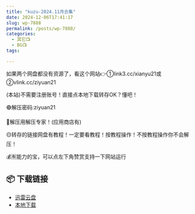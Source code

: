 ```yaml
---
title: "kuzu-2024.11月合集"
date: 2024-12-06T17:41:17
slug: wp-7888
permalink: /posts/wp-7888/
categories:
  - 其它📺
  - BG📺
tags:

---
```


如果两个网盘都没有资源了，看这个网站👉①link3.cc/xianyu21或②vlink.cc/ziyuan21

(本站)不需要注册账号！直接点本地下载转存OK？懂吧！

🟢解压密码:ziyuan21

🔵解压用解压专家！(应用商店有)

🟡转存的链接网盘有教程！一定要看教程！按教程操作！不按教程操作你不会解压！

💰🈶能力的宝，可以点左下角赞赏支持一下网站运行

## 📦 下载链接
- [迅雷云盘](https://blziyuan21.com/pay-download/7888?key=ddf6b0b384&down_id=0)
- [本地下载](https://blziyuan21.com/pay-download/7888?key=ddf6b0b384&down_id=1)

